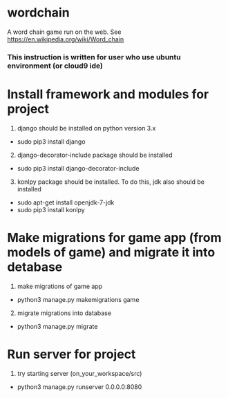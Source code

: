 # wordchain
A word chain game run on the web. See https://en.wikipedia.org/wiki/Word_chain


### This instruction is written for user who use ubuntu environment (or cloud9 ide)
# Install framework and modules for project
1. django should be installed on python version 3.x
  * sudo pip3 install django

2. django-decorator-include package should be installed
  * sudo pip3 install django-decorator-include

3. konlpy package should be installed. To do this, jdk also should be installed
  * sudo apt-get install openjdk-7-jdk
  * sudo pip3 install konlpy

# Make migrations for game app (from models of game) and migrate it into detabase
1. make migrations of game app
  * python3 manage.py makemigrations game

2. migrate migrations into database
  * python3 manage.py migrate

# Run server for project
1. try starting server (on_your_workspace/src)
  * python3 manage.py runserver 0.0.0.0:8080
